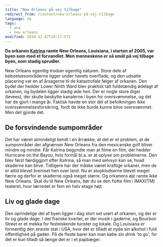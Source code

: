 ```yaml
---
title: "New Orleans på vej tilbage"
redirect_from: /content/new-orleans-på-vej-tilbage
language: da
tags:
  - usa
  - new orleans
modified: 2010-11-07T19:17:57Z
---
```


**Da orkanen [Katrina](http://en.wikipedia.org/wiki/Hurricane_Katrina) ramte New Orleans, Louisiana, i starten af 2005, var byen som med et forvandlet. Men menneskene er så småt på vej tilbage byen, som stadig sprudler.**

New Orleans egentlig trodser egentlig naturen. Store dele af beboelsesområderne ligger under havets overflade, og den udsatte placering var en af årsagerne til de katastrofale følger af orkanen. Den bydel der hedder Lower Ninth Ward blev praktisk talt fuldstændig ødelagt af orkanen, og bydelen ligger stadig øde hen. Der er nogle store diger (levees), der skulle beskytte kanalerne i byen for oversvømmelse, og det har de gjort i mange år. Faktisk havde en stor del af befolkningen ikke oversvømmelsesforsikring, fordi de ikke burde kunne blive oversvømmet. Men det gjorde det.

De forsvindende sumpområder
---------------------------

Det har været almindeligt kendt i en årrække, at det er et problem, at de sumpområder der afgrænser New Orleans fra den mexicanske golf bliver mindre og mindre. Får Katrina begyndte man at filme en film, der hedder Hurricane on the Bayou, hvis formål bl.a. er at oplyse om problemerne. Den blev først færdiggjort efter Katrina, så man med selvsyn kan se, hvad skaderne kan blive. Tidligere har der måske været kraftige orkaner, men de er altid blevet bremset hen over land. Nu er stopklodserne blevet meget færre og derfor er skaderne også meget større. Og orkanens øje ramte ikke New Orleans. Skal du til New Orleans, bør du se den flotte film i IMAX(TM) teateret, hvor lærredet er fem en halv etage højt.

Liv og glade dage
-----------------

Den oprindelige del af byen ligger i dag stort set urørt af orkanen, og der er liv og glade dage. I det franske kvarter, er der musik i gaderne, og Bourbon Street er et mekka for festelskende turister og lokale. Og Louisiana er formentlig den eneste stat i USA, hvor det er tilladt at nyde sin alkohol i fuld offentlighed på gaden. På de fleste barer kan man købe sin drink 'to go', for det er kun tilladt så længe det er i et papbæger.
